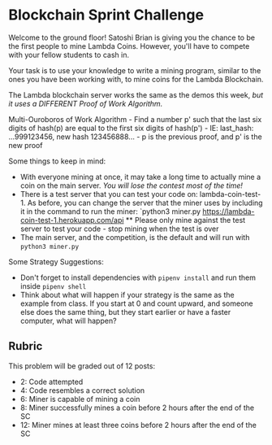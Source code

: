 # Blockchain Sprint Challenge

Welcome to the ground floor!  Satoshi Brian is giving you the chance to be the first people to mine Lambda Coins.  However, you'll have to compete with your fellow students to cash in.  

Your task is to use your knowledge to write a mining program, similar to the ones you have been working with, to mine coins for the Lambda Blockchain.  

The Lambda blockchain server works the same as the demos this week, _but it uses a DIFFERENT Proof of Work Algorithm._

Multi-Ouroboros of Work Algorithm
    - Find a number p' such that the last six digits of hash(p) are equal
    to the first six digits of hash(p')
    - IE:  last_hash: ...999123456, new hash 123456888...
    - p is the previous proof, and p' is the new proof

Some things to keep in mind:
* With everyone mining at once, it may take a long time to actually mine a coin on the main server. _You will lose the contest most of the time!_
* There is a test server that you can test your code on:  lambda-coin-test-1.   As before, you can change the server that the miner uses by including it in the command to run the miner:  `python3 miner.py https://lambda-coin-test-1.herokuapp.com/api
** Please only mine against the test server to test your code - stop mining when the test is over
* The main server, and the competition, is the default and will run with `python3 miner.py`


Some Strategy Suggestions:
* Don't forget to install dependencies with `pipenv install` and run them inside `pipenv shell`
* Think about what will happen if your strategy is the same as the example from class.  If you start at 0 and count upward, and someone else does the same thing, but they start earlier or have a faster computer, what will happen?

## Rubric

This problem will be graded out of 12 posts:

* 2: Code attempted
* 4: Code resembles a correct solution
* 6: Miner is capable of mining a coin
* 8: Miner successfully mines a coin before 2 hours after the end of the SC
* 12: Miner mines at least three coins before 2 hours after the end of the SC
